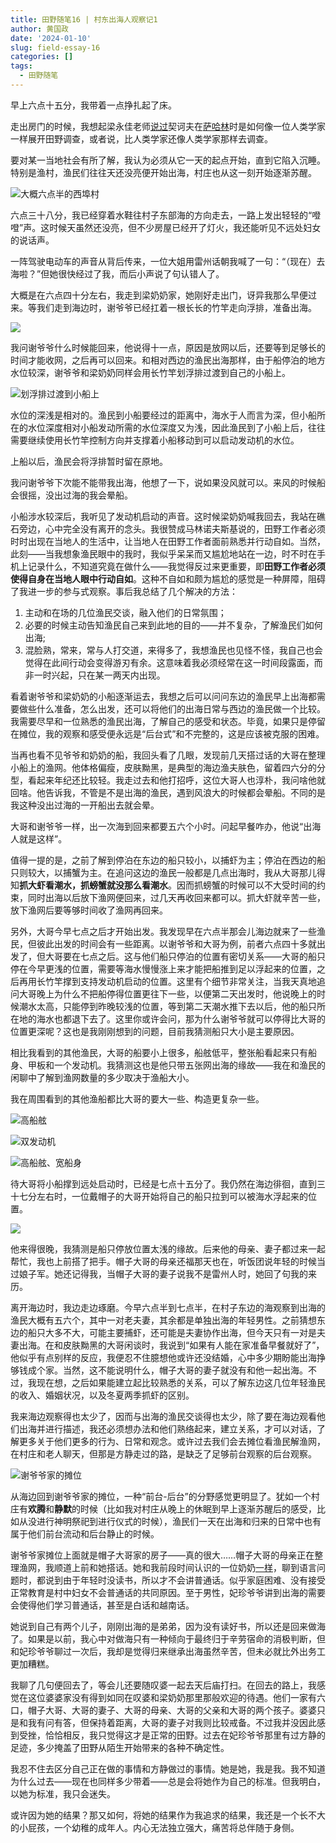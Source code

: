 ```yaml
---
title: 田野随笔16 | 村东出海人观察记1
author: 黄国政
date: '2024-01-10'
slug: field-essay-16
categories: []
tags: 
  - 田野随笔
---
```


<!--more-->

早上六点十五分，我带着一点挣扎起了床。

走出房门的时候，我想起梁永佳老师[说过](https://guozheng.rbind.io/posts/2023/08/nonfiction-writing/)契诃夫在[萨哈林](https://book.douban.com/subject/25283615/)时是如何像一位人类学家一样展开田野调查，或者说，比人类学家还像人类学家那样去调查。

<!--more-->

要对某一当地社会有所了解，我认为必须从它一天的起点开始，直到它陷入沉睡。特别是渔村，渔民们往往天还没亮便开始出海，村庄也从这一刻开始逐渐苏醒。

![大概六点半的西埠村](https://cdn.jsdelivr.net/gh/residualsun1/blog-static/images/2024/01/01-10-morning.jpg)

六点三十八分，我已经穿着水鞋往村子东部海的方向走去，一路上发出轻轻的“噔噔”声。这时候天虽然还没亮，但不少房屋已经开了灯火，我还能听见不远处妇女的说话声。

一阵驾驶电动车的声音从背后传来，一位大姐用雷州话朝我喊了一句：“（现在）去海啦？”但她很快经过了我，而后小声说了句认错人了。

大概是在六点四十分左右，我走到梁奶奶家，她刚好走出门，讶异我那么早便过来。等我们走到海边时，谢爷爷已经扛着一根长长的竹竿走向浮排，准备出海。

![](https://cdn.jsdelivr.net/gh/residualsun1/blog-static/images/2024/01/01-10-xie.jpg)

我问谢爷爷什么时候能回来，他说得十一点，原因是放网以后，还要等到足够长的时间才能收网，之后再可以回来。和相对西边的渔民出海那样，由于船停泊的地方水位较深，谢爷爷和梁奶奶同样会用长竹竿划浮排过渡到自己的小船上。

![划浮排过渡到小船上](https://cdn.jsdelivr.net/gh/residualsun1/blog-static/images/2024/01/01-10-guodu.jpg)

水位的深浅是相对的。渔民到小船要经过的距离中，海水于人而言为深，但小船所在的水位深度相对小船发动所需的水位深度又为浅，因此渔民到了小船上后，往往需要继续使用长竹竿控制方向并支撑着小船移动到可以启动发动机的水位。

上船以后，渔民会将浮排暂时留在原地。

我问谢爷爷下次能不能带我出海，他想了一下，说如果没风就可以。来风的时候船会很摇，没出过海的我会晕船。

小船涉水较深后，我听见了发动机启动的声音。这时候梁奶奶喊我回去，我站在礁石旁边，心中完全没有离开的念头。我很赞成马林诺夫斯基说的，田野工作者必须时时出现在当地人的生活中，让当地人在田野工作者面前熟悉并行动自如。当然，此刻——当我想象渔民眼中的我时，我似乎呆呆而又尴尬地站在一边，时不时在手机上记录什么，不知道究竟在做什么——我觉得反过来更重要，即**田野工作者必须使得自身在当地人眼中行动自如**。这种不自如和颇为尴尬的感觉是一种屏障，阻碍了我进一步的参与式观察。事后我总结了几个解决的方法：

1. 主动和在场的几位渔民交谈，融入他们的日常氛围；
2. 必要的时候主动告知渔民自己来到此地的目的——并不复杂，了解渔民们如何出海;
3. 混脸熟，常来，常与人打交道，来得多了，我想渔民也见怪不怪，我自己也会觉得在此间行动会变得游刃有余。这意味着我必须经常在这一时间段露面，而非一时兴起，只在某一两天内出现。

看着谢爷爷和梁奶奶的小船逐渐运去，我想之后可以问问东边的渔民早上出海都需要做些什么准备，怎么出发，还可以将他们的出海日常与西边的渔民做一个比较。我需要尽早和一位熟悉的渔民出海，了解自己的感受和状态。毕竟，如果只是停留在摊位，我的观察和感受便永远是“后台式”和不完整的，这是应该被克服的困难。

当再也看不见爷爷和奶奶的船，我回头看了几眼，发现前几天搭过话的大哥在整理小船上的渔网。他体格偏瘦，皮肤黝黑，是典型的海边渔夫肤色，留着四六分的分型，看起来年纪还比较轻。我走过去和他打招呼，这位大哥人也淳朴，我问啥他就回啥。他告诉我，不管是不是出海的渔民，遇到风浪大的时候都会晕船。不同的是我这种没出过海的一开船出去就会晕。

大哥和谢爷爷一样，出一次海到回来都要五六个小时。问起早餐咋办，他说“出海人就是这样”。

值得一提的是，之前了解到停泊在东边的船只较小，以捕虾为主；停泊在西边的船只则较大，以捕蟹为主。在追问这边的渔民一般都是几点出海时，我从大哥那儿得知**抓大虾看潮水，抓螃蟹就没那么看潮水**。因而抓螃蟹的时候可以不大受时间的约束，同时出海以后放下渔网便回来，过几天再收回来都可以。抓大虾就辛苦一些，放下渔网后要等够时间收了渔网再回来。

另外，大哥今早七点之后才开始出发。我发现早在六点半那会儿海边就来了一些渔民，但彼此出发的时间会有一些距离。以谢爷爷和大哥为例，前者六点四十多就出发了，但大哥要在七点之后。这与他们船只停泊的位置有密切关系——大哥的船只停在今早更浅的位置，需要等海水慢慢涨上来才能把船推到足以浮起来的位置，之后再用长竹竿撑到支持发动机启动的位置。这里有个细节非常关注，当我天真地追问大哥晚上为什么不把船停得位置更往下一些，以便第二天出发时，他说晚上的时候潮水太高，只能停到昨晚较浅的位置，等到第二天潮水推下去以后，他的船只所在地的海水也都退下去了。这里你或许会问，那为什么谢爷爷就可以停得比大哥的位置更深呢？这也是我刚刚想到的问题，目前我猜测船只大小是主要原因。

相比我看到的其他渔民，大哥的船要小上很多，船舷低平，整张船看起来只有船身、甲板和一个发动机。我猜测这也是他只带五张网出海的缘故——我在和渔民的闲聊中了解到渔网数量的多少取决于渔船大小。

我在周围看到的其他渔船都比大哥的要大一些、构造更复杂一些。

![高船舷](https://cdn.jsdelivr.net/gh/residualsun1/blog-static/images/2024/01/01-10-boat1.jpg)

![双发动机](https://cdn.jsdelivr.net/gh/residualsun1/blog-static/images/2024/01/01-10-boat2.jpg)

![高船舷、宽船身](https://cdn.jsdelivr.net/gh/residualsun1/blog-static/images/2024/01/01-10-boat3.jpg)

待大哥将小船撑到远处启动时，已经是七点十五分了。我仍然在海边徘徊，直到三十七分左右时，一位戴帽子的大哥开始将自己的船只拉到可以被海水浮起来的位置。

![](https://cdn.jsdelivr.net/gh/residualsun1/blog-static/images/2024/01/01-10-lachuan.jpg)

他来得很晚，我猜测是船只停放位置太浅的缘故。后来他的母亲、妻子都过来一起帮忙，我也上前搭了把手。帽子大哥的母亲还福那天也在，听饭团说年轻的时候当过娘子军。她还记得我，当帽子大哥的妻子说我不是雷州人时，她回了句我的来历。

离开海边时，我边走边琢磨。今早六点半到七点半，在村子东边的海观察到出海的渔民大概有五六个，其中一对老夫妻，其余都是单独出海的年轻男性。之前猜想东边的船只大多不大，可能主要捕虾，还可能是夫妻协作出海，但今天只有一对是夫妻出海。在和皮肤黝黑的大哥闲谈时，我说到“如果有人能在家准备早餐就好了”，他似乎有点别样的反应，我便忍不住臆想他或许还没结婚，心中多少期盼能出海挣够钱成个家。当然，这不能说明什么，帽子大哥的妻子就没有和他一起出海。不过，我现在想，之后如果能建立起比较熟悉的关系，可以了解东边这几位年轻渔民的收入、婚姻状况，以及冬夏两季抓虾的区别。

我来海边观察得也太少了，因而与出海的渔民交谈得也太少，除了要在海边观看他们出海并进行描述，我还必须想办法和他们熟络起来，建立关系，才可以对话，了解更多关于他们更多的行为、日常和观念。或许过去我们会去摊位看渔民解渔网，在村庄和老人聊天，但那是方静走过的路，是缺乏了足够前台观察的后台观察。

![谢爷爷家的摊位](https://cdn.jsdelivr.net/gh/residualsun1/blog-static/images/2024/01/01-10-tanwei.jpg)

从海边回到谢爷爷家的摊位，一种“前台-后台”的分野感觉更明显了。犹如一个村庄有**欢腾**和**静默**的时候（比如我对村庄从晚上的休眠到早上逐渐苏醒后的感受，比如从没进行神明祭祀到进行仪式的时候），渔民们一天在出海和归来的日常中也有属于他们前台流动和后台静止的时候。

谢爷爷家摊位上面就是帽子大哥家的房子——真的很大……帽子大哥的母亲正在整理渔网，我顺道上前和她搭话。她和我前段时间认识的一位奶奶[一样](https://guozheng.rbind.io/posts/2023/12/field-essay-9/)，聊到语言问题时，都说到由于年轻时没读书，所以才不会讲普通话。似乎家庭困难、没有接受正常教育是村中妇女不会普通话的共同原因。至于男性，妃珍爷爷讲到出海的需要会使得他们学习普通话，甚至是白话和越南话。

她说到自己有两个儿子，刚刚出海的是弟弟，因为没有读好书，所以还是回来做海了。如果是以前，我心中对做海只有一种倾向于最终归于辛劳宿命的消极判断，但和妃珍爷爷聊过一次后，我却是觉得归来继承出海虽然辛苦，但未必就比外出务工更加糟糕。

我聊了几句便回去了，等会儿还要随叹婆一起去天后庙打扫。在回去的路上，我感觉在这位婆婆家没有得到如同在叹婆和梁奶奶那里那般欢迎的待遇。他们一家有六口，帽子大哥、大哥的妻子、大哥的母亲、大哥的父亲和大哥的两个孩子。婆婆只是和我有问有答，但保持着距离，大哥的妻子对我则比较戒备。不过我并没因此感到受挫，恰恰相反，我只觉得这才是正常的田野。过去在妃珍爷爷那里有过方静的足迹，多少掩盖了田野从陌生开始带来的各种不确定性。

我忍不住去区分自己正在做的事情和方静做过的事情。她是她，我是我。我不知道为什么过去——现在也同样多少带着——总是会将她作为自己的标准。但我明白，以她为标准，我只会迷失。

或许因为她的结果？那又如何，将她的结果作为我追求的结果，我还是一个长不大的小屁孩，一个幼稚的成年人。内心无法独立强大，痛苦将总伴随于身侧。